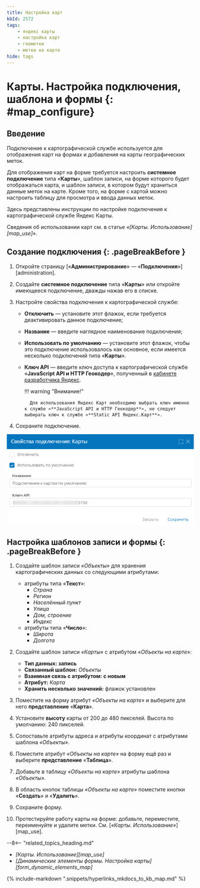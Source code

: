 ```yaml
---
title: Настройка карт
kbId: 2572
tags:
    - яндекс карты
    - настройка карт
    - геометки
    - метки на карте
hide: tags
---
```


# Карты. Настройка подключения, шаблона и формы {: #map_configure}

## Введение

Подключение к картографической службе используется для отображения карт на формах и добавления на карты географических меток.

Для отображения карт на форме требуется настроить **системное подключение** типа «**Карты**», шаблон записи, на форме которого будет отображаться карта, и шаблон записи, в котором будут храниться данные меток на карте. Кроме того, на форме с картой можно настроить таблицу для просмотра и ввода данных меток.

Здесь представлены инструкции по настройке подключения к картографической службе Яндекс Карты.

Сведения об использовании карт см. в статье _«[Карты. Использование][map_use]»_.

## Создание подключения {: .pageBreakBefore }

1. Откройте страницу [«**Администрирование**» — «**Подключения**»][administration].
2. Создайте **системное подключение** типа «**Карты**» или откройте имеющееся подключение, дважды нажав его в списке.
3. Настройте свойства подключения к картографической службе:

    - **Отключить** — установите этот флажок, если требуется деактивировать данное подключение;
    - **Название** — введите наглядное наименование подключения;
    - **Использовать по умолчанию** — установите этот флажок, чтобы это подключение использовалось как основное, если имеется несколько подключений типа «**Карты**».
    - **Ключ API** — введите ключ доступа к картографической службе «**JavaScript API и HTTP Геокодер**», полученный в [кабинете разработчика Яндекс](https://developer.tech.yandex.ru/services).

        !!! warning "Внимание!"

            Для использования Яндекс Карт необходимо выбрать ключ именно к службе «**JavaScript API и HTTP Геокодер**», не следует выбирать ключ к службе «**Static API Яндекс.Карт**».

4. Сохраните подключение.

_![Свойства подключения к картографической службе](img/maps_connection_properties.png)_

## Настройка шаблонов записи и формы {: .pageBreakBefore }

1. Создайте шаблон записи _«Объекты»_ для хранения картографических данных со следующими атрибутами:

    - атрибуты типа «**Текст**»:
        - _Страна_
        - _Регион_
        - _Населённый пункт_
        - _Улица_
        - _Дом, строение_
        - _Индекс_
    - атрибуты типа «**Число**»:
        - _Широта_
        - _Долгота_

2. Создайте шаблон записи _«Карты»_ с атрибутом _«Объекты на карте»_:

    - **Тип данных: запись**
    - **Связанный шаблон:** _Объекты_
    - **Взаимная связь с атрибутом: с новым**
    - **Атрибут:** _Карта_
    - **Хранить несколько значений:** флажок установлен

3. Поместите на форму атрибут _«Объекты на карте»_ и выберите для него **представление** «**Карта**».
4. Установите **высоту** карты от 200 до 480 пикселей. Высота по умолчанию: 240 пикселей.
5. Сопоставьте атрибуты адреса и атрибуты координат с атрибутами шаблона _«Объекты»_.
6. Поместите атрибут _«Объекты на карте»_ на форму ещё раз и выберите **представление** «**Таблица**».
7. Добавьте в таблицу _«Объекты на карте»_ атрибуты шаблона _«Объекты»_.
8. В область кнопок таблицы _«Объекты на карте»_ поместите кнопки «**Создать**» и «**Удалить**».
9. Сохраните форму.
10. Протестируйте работу карты на форме: добавьте, переместите, переименуйте и удалите метки. См. [_«Карты. Использование»_][map_use].

<div class="relatedTopics">

--8<-- "related_topics_heading.md"

- *[Карты. Использование][map_use]*
- *[Динамические элементы формы. Настройка карты][form_dynamic_elements_map]*

</div>

{%
include-markdown ".snippets/hyperlinks_mkdocs_to_kb_map.md"
%}
